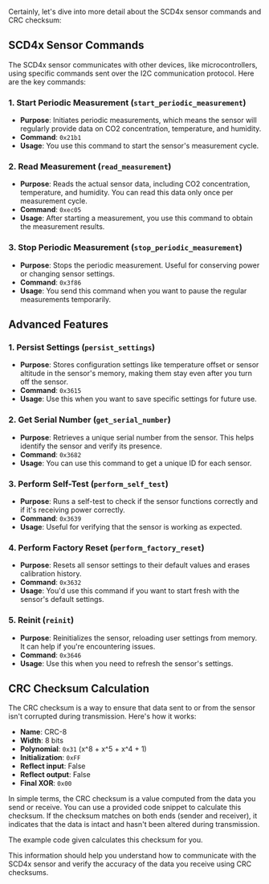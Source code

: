 Certainly, let's dive into more detail about the SCD4x sensor commands and CRC checksum:

## SCD4x Sensor Commands

The SCD4x sensor communicates with other devices, like microcontrollers, using specific commands sent over the I2C communication protocol. Here are the key commands:

### 1. Start Periodic Measurement (`start_periodic_measurement`)

- **Purpose**: Initiates periodic measurements, which means the sensor will regularly provide data on CO2 concentration, temperature, and humidity.
- **Command**: `0x21b1`
- **Usage**: You use this command to start the sensor's measurement cycle.

### 2. Read Measurement (`read_measurement`)

- **Purpose**: Reads the actual sensor data, including CO2 concentration, temperature, and humidity. You can read this data only once per measurement cycle.
- **Command**: `0xec05`
- **Usage**: After starting a measurement, you use this command to obtain the measurement results.

### 3. Stop Periodic Measurement (`stop_periodic_measurement`)

- **Purpose**: Stops the periodic measurement. Useful for conserving power or changing sensor settings.
- **Command**: `0x3f86`
- **Usage**: You send this command when you want to pause the regular measurements temporarily.

## Advanced Features

### 1. Persist Settings (`persist_settings`)

- **Purpose**: Stores configuration settings like temperature offset or sensor altitude in the sensor's memory, making them stay even after you turn off the sensor.
- **Command**: `0x3615`
- **Usage**: Use this when you want to save specific settings for future use.

### 2. Get Serial Number (`get_serial_number`)

- **Purpose**: Retrieves a unique serial number from the sensor. This helps identify the sensor and verify its presence.
- **Command**: `0x3682`
- **Usage**: You can use this command to get a unique ID for each sensor.

### 3. Perform Self-Test (`perform_self_test`)

- **Purpose**: Runs a self-test to check if the sensor functions correctly and if it's receiving power correctly.
- **Command**: `0x3639`
- **Usage**: Useful for verifying that the sensor is working as expected.

### 4. Perform Factory Reset (`perform_factory_reset`)

- **Purpose**: Resets all sensor settings to their default values and erases calibration history.
- **Command**: `0x3632`
- **Usage**: You'd use this command if you want to start fresh with the sensor's default settings.

### 5. Reinit (`reinit`)

- **Purpose**: Reinitializes the sensor, reloading user settings from memory. It can help if you're encountering issues.
- **Command**: `0x3646`
- **Usage**: Use this when you need to refresh the sensor's settings.

## CRC Checksum Calculation

The CRC checksum is a way to ensure that data sent to or from the sensor isn't corrupted during transmission. Here's how it works:

- **Name**: CRC-8
- **Width**: 8 bits
- **Polynomial**: `0x31` (x^8 + x^5 + x^4 + 1)
- **Initialization**: `0xFF`
- **Reflect input**: False
- **Reflect output**: False
- **Final XOR**: `0x00`

In simple terms, the CRC checksum is a value computed from the data you send or receive. You can use a provided code snippet to calculate this checksum. If the checksum matches on both ends (sender and receiver), it indicates that the data is intact and hasn't been altered during transmission.

The example code given calculates this checksum for you.

This information should help you understand how to communicate with the SCD4x sensor and verify the accuracy of the data you receive using CRC checksums.